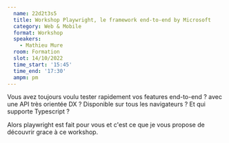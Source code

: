```yaml
---
  name: 22d2t3s5
  title: Workshop Playwright, le framework end-to-end by Microsoft
  category: Web & Mobile
  format: Workshop
  speakers: 
    - Mathieu Mure
  room: Formation
  slot: 14/10/2022
  time_start: '15:45'
  time_end: '17:30'
  ampm: pm
---
```

Vous avez toujours voulu tester rapidement vos features end-to-end ? avec une API très orientée DX ? Disponible sur tous les navigateurs ? Et qui supporte Typescript ?

Alors playwright est fait pour vous et c'est ce que je vous propose de découvrir grace à ce workshop.
